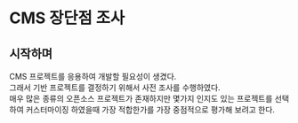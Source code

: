 CMS 장단점 조사
==============

시작하며
--------
CMS 프로젝트를 응용하여 개발할 필요성이 생겼다.  
그래서 기반 프로젝트를 결정하기 위해서 사전 조사를 수행하였다.  
매우 많은 종류의 오픈소스 프로젝트가 존재하지만 몇가지 인지도 있는 프로젝트를 선택하여 커스터마이징 하였을때 가장 적합한가를 가장 중점적으로 평가해 보려고 한다.  
